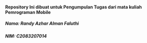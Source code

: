 #### Repository Ini dibuat untuk Pengumpulan Tugas dari mata kuliah Pemrograman Mobile

##### Nama: Randy Azhar Alman Faluthi
##### NIM: C2083207014

